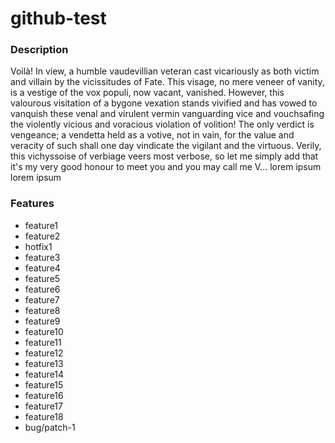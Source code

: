 # github-test

### Description

Voilà! In view, a humble vaudevillian veteran cast vicariously as both victim and villain by the vicissitudes of Fate.
This visage, no mere veneer of vanity, is a vestige of the vox populi, now vacant, vanished. However, this valourous
visitation of a bygone vexation stands vivified and has vowed to vanquish these venal and virulent vermin vanguarding
vice and vouchsafing the violently vicious and voracious violation of volition! The only verdict is vengeance; a
vendetta held as a votive, not in vain, for the value and veracity of such shall one day vindicate the vigilant and the
virtuous. Verily, this vichyssoise of verbiage veers most verbose, so let me simply add that it's my very good honour to
meet you and you may call me V... lorem ipsum lorem ipsum

### Features

- feature1
- feature2
- hotfix1
- feature3
- feature4
- feature5
- feature6
- feature7
- feature8
- feature9
- feature10
- feature11
- feature12
- feature13
- feature14
- feature15
- feature16
- feature17
- feature18
- bug/patch-1
